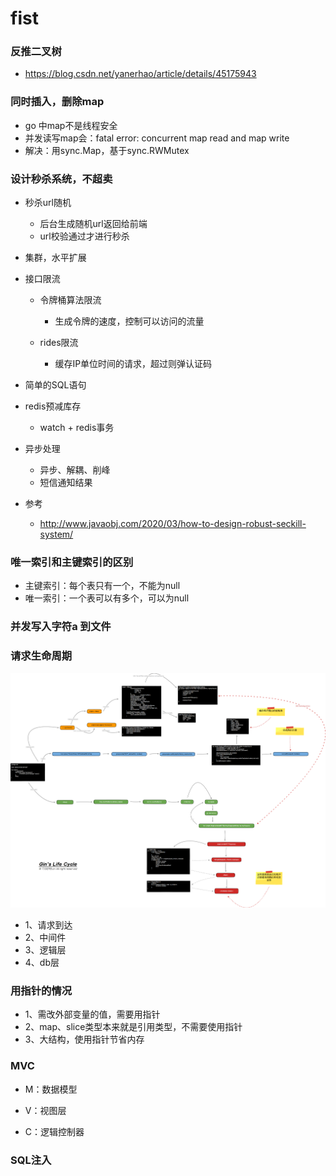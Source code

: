 # fist

### 反推二叉树

- https://blog.csdn.net/yanerhao/article/details/45175943

### 同时插入，删除map

- go 中map不是线程安全
- 并发读写map会：fatal error: concurrent map read and map write
- 解决：用sync.Map，基于sync.RWMutex

### 设计秒杀系统，不超卖

- 秒杀url随机

  - 后台生成随机url返回给前端
  - url校验通过才进行秒杀
- 集群，水平扩展
- 接口限流

  - 令牌桶算法限流
    - 生成令牌的速度，控制可以访问的流量
  - rides限流

    - 缓存IP单位时间的请求，超过则弹认证码
- 简单的SQL语句
- redis预减库存

  - watch + redis事务
- 异步处理
  - 异步、解耦、削峰
  - 短信通知结果
- 参考
  - http://www.javaobj.com/2020/03/how-to-design-robust-seckill-system/

### 唯一索引和主键索引的区别

- 主键索引：每个表只有一个，不能为null
- 唯一索引：一个表可以有多个，可以为null

### 并发写入字符a 到文件 

### 请求生命周期

![](https://raw.githubusercontent.com/li-zeyuan/access/master/img/20210304093748.jpg)

- 1、请求到达
- 2、中间件
- 3、逻辑层
- 4、db层

### 用指针的情况

- 1、需改外部变量的值，需要用指针
- 2、map、slice类型本来就是引用类型，不需要使用指针
- 3、大结构，使用指针节省内存

### MVC

- M：数据模型

- V：视图层

- C：逻辑控制器

### SQL注入



